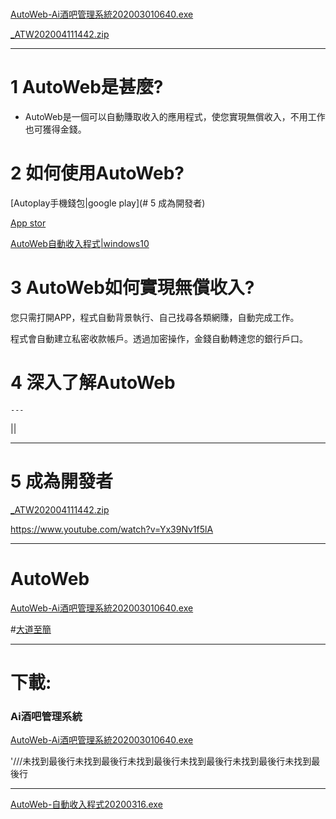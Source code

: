 #

[AutoWeb-Ai酒吧管理系統202003010640.exe](https://mega.nz/#!lQp1CTDL!tEx4R8w5K_bTOgYtKrFkLOpz9bpNSbNVxX8mAryCues)


[_ATW202004111442.zip](https://mega.nz/file/sdwzzB7Q#kdtt4o--o5yPXN6uSaCnBAJRxVZZ8Nmsbc7dQq7E2qQ)



--------------------------


# 1 AutoWeb是甚麼?

- AutoWeb是一個可以自動賺取收入的應用程式，使您實現無償收入，不用工作也可獲得金錢。

# 2 如何使用AutoWeb?

[Autoplay手機錢包|google play](# 5 成為開發者)

[App stor](#5成為開發者)

[AutoWeb自動收入程式|windows10](https://mega.nz/#!ZIxWnS6L!EwHXGomOtK_HeUMry_OK3spk6XQIbjZsYmohZCbHLUI)


# 3 AutoWeb如何實現無償收入?

您只需打開APP，程式自動背景執行、自己找尋各類網賺，自動完成工作。

程式會自動建立私密收款帳戶。透過加密操作，金錢自動轉達您的銀行戶口。

# 4 深入了解AutoWeb

    ---

[]()|[]()|



---

# 5 成為開發者

[_ATW202004111442.zip](https://mega.nz/file/sdwzzB7Q#kdtt4o--o5yPXN6uSaCnBAJRxVZZ8Nmsbc7dQq7E2qQ)



https://www.youtube.com/watch?v=Yx39Nv1f5lA


---





# AutoWeb


[AutoWeb-Ai酒吧管理系統202003010640.exe](https://mega.nz/#!lQp1CTDL!tEx4R8w5K_bTOgYtKrFkLOpz9bpNSbNVxX8mAryCues)






#[大道至簡]()

---

# 下載:


### Ai酒吧管理系統 

[AutoWeb-Ai酒吧管理系統202003010640.exe](https://mega.nz/#!lQp1CTDL!tEx4R8w5K_bTOgYtKrFkLOpz9bpNSbNVxX8mAryCues)

'///未找到最後行未找到最後行未找到最後行未找到最後行未找到最後行未找到最後行


---

[AutoWeb-自動收入程式20200316.exe](https://mega.nz/#!ZIxWnS6L!EwHXGomOtK_HeUMry_OK3spk6XQIbjZsYmohZCbHLUI)





















